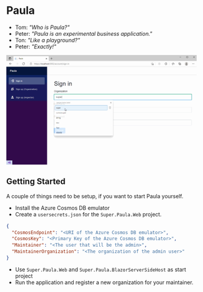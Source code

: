 # Paula

* Tom: _"Who is Paula?"_
* Peter: _"Paula is an experimental business application."_
* Ton: _"Like a playground?"_
* Peter: _"Exactly!"_

![Introduction](/docs/bucket/42e8bf7e-3b56-475b-a9d6-d6773c822326.gif)

## Getting Started

A couple of things need to be setup, if you want to start Paula yourself.

* Install the Azure Cosmos DB emulator
* Create a `usersecrets.json` for the `Super.Paula.Web` project.

```json
{
  "CosmosEndpoint": "<URI of the Azure Cosmos DB emulator>",
  "CosmosKey": "<Primary Key of the Azure Cosmos DB emulator>",
  "Maintainer": "<The user that will be the admin>",
  "MaintainerOrganization": "<The organization of the admin user>"
}
```
* Use `Super.Paula.Web` and `Super.Paula.BlazorServerSideHost` as start project
* Run the application and register a new organization for your maintainer.

